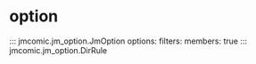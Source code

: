 # option

::: jmcomic.jm_option.JmOption
    options:
        filters:
            members: true
::: jmcomic.jm_option.DirRule
